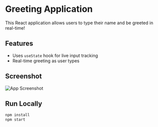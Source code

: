 # Greeting Application

This React application allows users to type their name and be greeted in real-time!

## Features
- Uses `useState` hook for live input tracking
- Real-time greeting as user types

## Screenshot

![App Screenshot](./src./screenshot.png)



## Run Locally

```bash
npm install
npm start


